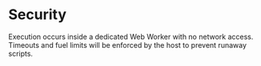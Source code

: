 # Security

Execution occurs inside a dedicated Web Worker with no network access. Timeouts
and fuel limits will be enforced by the host to prevent runaway scripts.
